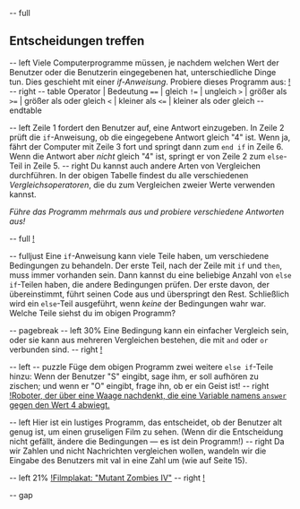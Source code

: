 -- full
## Entscheidungen treffen

-- left
Viele Computerprogramme müssen, je nachdem welchen Wert der Benutzer oder die Benutzerin eingegebenen hat, unterschiedliche Dinge tun. Dies geschieht mit einer *if-Anweisung*. Probiere dieses Programm aus:
[!](p16-ifExample.png)
-- right
-- table
Operator | Bedeutung
`==` | gleich
`!=` | ungleich
`>` | größer als
`>=` | größer als oder gleich
`<` | kleiner als
`<=` | kleiner als oder gleich
-- endtable

-- left
Zeile 1 fordert den Benutzer auf, eine Antwort einzugeben. In Zeile 2 prüft die `if`-Anweisung, ob die eingegebene Antwort gleich "4" ist. Wenn ja, fährt der Computer mit Zeile 3 fort und springt dann zum `end if` in Zeile 6. Wenn die Antwort aber _nicht_ gleich "4" ist, springt er von Zeile 2 zum `else`-Teil in Zeile 5.
-- right
Du kannst auch andere Arten von Vergleichen durchführen. In der obigen Tabelle findest du alle verschiedenen *Vergleichsoperatoren*, die du zum Vergleichen zweier Werte verwenden kannst.

_Führe das Programm mehrmals aus und probiere verschiedene Antworten aus!_

-- full
[!](p16-ifSyntax.png)

-- fulljust
Eine `if`-Anweisung kann viele Teile haben, um verschiedene Bedingungen zu behandeln. Der erste Teil, nach der Zeile mit `if` und `then`, muss immer vorhanden sein. Dann kannst du eine beliebige Anzahl von `else if`-Teilen haben, die andere Bedingungen prüfen. Der erste davon, der übereinstimmt, führt seinen Code aus und überspringt den Rest. Schließlich wird ein `else`-Teil ausgeführt, wenn _keine_ der Bedingungen wahr war. Welche Teile siehst du im obigen Programm?

-- pagebreak
-- left 30%
Eine Bedingung kann ein einfacher Vergleich sein, oder sie kann aus mehreren Vergleichen bestehen, die mit `and` oder `or` verbunden sind.
-- right
[!](p16-listing1.png)

-- left
-- puzzle
Füge dem obigen Programm zwei weitere `else if`-Teile hinzu: Wenn der Benutzer "S" eingibt, sage ihm, er soll aufhören zu zischen; und wenn er "O" eingibt, frage ihn, ob er ein Geist ist!
-- right
[!Roboter, der über eine Waage nachdenkt, die eine Variable namens `answer` gegen den Wert 4 abwiegt.](p16-scale.png)

-- left
Hier ist ein lustiges Programm, das entscheidet, ob der Benutzer alt genug ist, um einen gruseligen Film zu sehen. (Wenn dir die Entscheidung nicht gefällt, ändere die Bedingungen — es ist dein Programm!)
-- right
Da wir Zahlen und nicht Nachrichten vergleichen wollen, wandeln wir die Eingabe des Benutzers mit val in eine Zahl um (wie auf Seite 15).

-- left 21%
[!Filmplakat: "Mutant Zombies IV"](p16-movie-poster.png)
-- right
[!](p16-listing2.png)

-- gap
